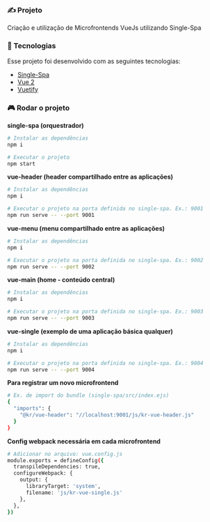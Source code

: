 ### ✍ Projeto

Criação e utilização de Microfrontends VueJs utilizando Single-Spa

### 🚀 Tecnologias

Esse projeto foi desenvolvido com as seguintes tecnologias:

- [Single-Spa](https://single-spa.js.org/)
- [Vue 2](https://v2.vuejs.org/)
- [Vuetify](https://vuetifyjs.com/)

### 🎮 Rodar o projeto

**single-spa (orquestrador)**
```bash
# Instalar as dependências
npm i

# Executar o projeto
npm start
```

**vue-header (header compartilhado entre as aplicações)**
```bash
# Instalar as dependências
npm i

# Executar o projeto na porta definida no single-spa. Ex.: 9001
npm run serve -- --port 9001
```

**vue-menu (menu compartilhado entre as aplicações)**
```bash
# Instalar as dependências
npm i

# Executar o projeto na porta definida no single-spa. Ex.: 9002
npm run serve -- --port 9002
```

**vue-main (home - conteúdo central)**
```bash
# Instalar as dependências
npm i

# Executar o projeto na porta definida no single-spa. Ex.: 9003
npm run serve -- --port 9003
```

**vue-single (exemplo de uma aplicação básica qualquer)**
```bash
# Instalar as dependências
npm i

# Executar o projeto na porta definida no single-spa. Ex.: 9004
npm run serve -- --port 9004
```

**Para registrar um novo microfrontend**
```bash
# Ex. de import do bundle (single-spa/src/index.ejs)
{
  "imports": {
    "@kr/vue-header": "//localhost:9001/js/kr-vue-header.js"
  }
}
```

**Config webpack necessária em cada microfrontend**
```bash
# Adicionar no arquivo: vue.config.js
module.exports = defineConfig({
  transpileDependencies: true,
  configureWebpack: {
    output: {
      libraryTarget: 'system',
      filename: 'js/kr-vue-single.js'
    },
  },
})
```